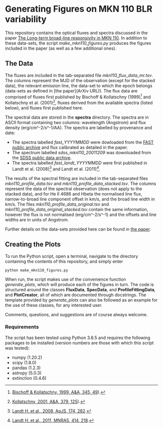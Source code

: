 # Generating Figures on MKN 110 BLR variability

This repository contains the optical fluxes and spectra discussed in the paper [The Long-term broad-line responsivity in MKN 110](ArXiv.URL). In addition to these data-sets, the script *make_mkn110_figures.py* produces the figures included in the paper (as well as a few additional ones).

## The Data

The fluxes are included in the tab-separated file *mkn110_flux_data_mr.tsv*. The columns represent the MJD of the observation (except for the stacked data), the relevant emission line, the data-set to which the epoch belongs (data-sets as defined in [the paper](ArXiv URL)). The flux data are comprised of fluxes first published by Bischoff & Kollatschny (1999)[^1] and Kollatschny et al. (2001)[^2], fluxes derived from the available spectra (listed below), and fluxes first published here.

The spectral data are stored in the **spectra** directory. The spectra are in ASCII format containing two columns: wavelength (Angstrom) and flux density (erg/cm^-2/s^-1/AA). The spectra are labelled by provenance and date:
- The spectra labelled *fast_YYYYMMDD* were dowloaded from the [FAST public archive](http://tdc-www.harvard.edu/instruments/fast/) and flux calibrated as detailed in the paper.
- The spectrum labelled *sdss_mkn110_20011209* was downloaded from the [SDSS public data archive](https://dr16.sdss.org/optical/spectrum/search).
- The spectra labelled *fast_landt_YYYYMMDD* were first published in Landt et al. (2008)[^3] and Landt et al. (2011)[^4].

The results of the spectral fitting are included in the tab-separated files *mkn110_profile_data.tsv* and *mkn110_profile_data_stacked.tsv*. The columns represent the data of the spectral observation (does not apply to the stacked data), and for He II 4686 and Hbeta the normalised line flux, narrow-to-broad line component offset in km/s, and the broad line width in km/s. The files *mkn110_profile_data_original.tsv* and *mkn110_profile_data_original_stacked.tsv* contain the same information, however the flux is not normalised (erg/cm^-2/s^-1) and the offsets and line widths are in units of Angstrom.

Further details on the data-sets provided here can be found in [the paper](ArXiv.URL).

## Creating the Plots

To run the Python script, open a terminal, navigate to the directory containing the contents of this repository, and simply enter
```
python make_mkn110_figures.py
```

When run, the script makes use of the convenience function *generate_plots*, which will produce each of the figures in turn. The code is structured around the classes **FluxData**, **SpecData**, and **ProfileFittingData**, and **PlotCreator**, all of which are documented through docstrings. The template provided by *generate_plots* can also be followed as an example for the use of these classes, for any interested user. 

Comments, questions, and suggestions are of course always welcome.

### Requirements

The script has been tested using Python 3.8.5 and requires the following packages to be installed (version numbers are those with which this script was tested):
- numpy (1.20.2)
- scipy (1.8.0)
- pandas (1.2.3)
- astropy (5.0.3)
- extinction (0.4.6)

[^1]: [Bischoff & Kollatschny, 1999, A&A, 345, 49](https://ui.adsabs.harvard.edu/abs/1999A%26A...345...49B/abstract)). 
[^2]: [Kollatschny, 2001, A&A, 379, 125](https://ui.adsabs.harvard.edu/abs/2001A%26A...379..125K/abstract)).
[^3]: [Landt H. et al., 2008, ApJS, 174, 282](https://ui.adsabs.harvard.edu/abs/2008ApJS..174..282L/abstract).
[^4]: [Landt H. et al., 2011, MNRAS, 414, 218](https://ui.adsabs.harvard.edu/abs/2011MNRAS.414..218L/abstract).

